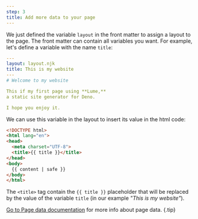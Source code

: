 ```yaml
---
step: 3
title: Add more data to your page
---
```


We just defined the variable `layout` in the front matter to assign a layout to
the page. The front matter can contain all variables you want. For example,
let's define a variable with the name `title`:

<lume-code>

```yml { title="index.md" }
---
layout: layout.njk
title: This is my website
---
# Welcome to my website

This if my first page using **Lume,**
a static site generator for Deno.

I hope you enjoy it.
```

</lume-code>

We can use this variable in the layout to insert its value in the html code:

<lume-code>

```html { title="_includes/layout.njk" }
<!DOCTYPE html>
<html lang="en">
<head>
  <meta charset="UTF-8">
  <title>{{ title }}</title>
</head>
<body>
  {{ content | safe }}
</body>
</html>
```

</lume-code>

The `<title>` tag contain the `{{ title }}` placeholder that will be replaced by
the value of the variable `title` (in our example _"This is my website"_).

[Go to Page data documentation](/docs/creating-pages/page-data.md) for more info
about page data. {.tip}
